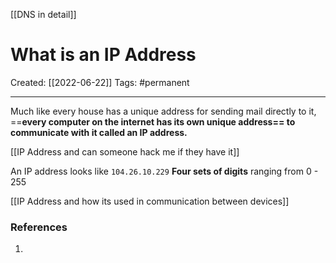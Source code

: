 [[DNS in detail]]

# What is an IP Address
Created:  [[2022-06-22]]
Tags: #permanent 

---
Much like every house has a unique address for sending mail directly to it, ==**every computer on the internet has its own unique address== to communicate with it called an IP address.**

[[IP Address and can someone hack me if they have it]]



An IP address looks like  `104.26.10.229` 
**Four sets of digits** ranging from 0 - 255 


[[IP Address and how its used in communication between devices]]















### References
1. 